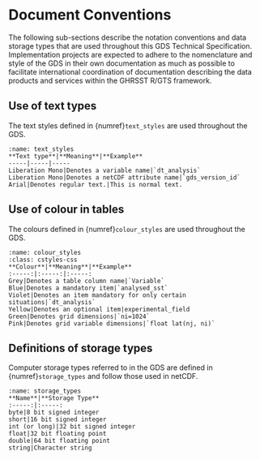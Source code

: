 # Document Conventions

The following sub-sections describe the notation conventions and data storage
types that are used throughout this GDS Technical Specification. Implementation
projects are expected to adhere to the nomenclature and style of the GDS in
their own documentation as much as possible to facilitate international
coordination of documentation describing the data products and services within
the GHRSST R/GTS framework.

## Use of text types
The text styles defined in {numref}`text_styles`  are used throughout the GDS.


```{table} Definition of text styles used in the GDS
:name: text_styles
**Text type**|**Meaning**|**Example**
-----|-----|-----
Liberation Mono|Denotes a variable name|`dt_analysis`
Liberation Mono|Denotes a netCDF attribute name|`gds_version_id`
Arial|Denotes regular text.|This is normal text.
```


## Use of colour in tables
The colours defined in {numref}`colour_styles` are used throughout the GDS.

<style>
    .cstyles-css tbody tr:nth-child(1) td:nth-child(3) { background: #b6bab7; }
    .cstyles-css tbody tr:nth-child(2) td:nth-child(3) { background: #42d1f5; }
    .cstyles-css tbody tr:nth-child(3) td:nth-child(3) { background: #dfadf7; }
    .cstyles-css tbody tr:nth-child(4) td:nth-child(3) { background: #f2f564; }
    .cstyles-css tbody tr:nth-child(5) td:nth-child(3) { background: #b5ebbb; }
    .cstyles-css tbody tr:nth-child(6) td:nth-child(3) { background: #f5c9d7; }
</style>

```{table} Storage type definitions used in the GDS
:name: colour_styles
:class: cstyles-css
**Colour**|**Meaning**|**Example**
:-----:|:-----:|:-----:
Grey|Denotes a table column name|`Variable`
Blue|Denotes a mandatory item|`analysed_sst`
Violet|Denotes an item mandatory for only certain situations|`dt_analysis`
Yellow|Denotes an optional item|experimental_field
Green|Denotes grid dimensions|`ni=1024`
Pink|Denotes grid variable dimensions|`float lat(nj, ni)`
```

## Definitions of storage types
Computer storage types referred to in the GDS are defined in {numref}`storage_types` and follow those used in netCDF.

```{table} Storage type definitions used in the GDS
:name: storage_types
**Name**|**Storage Type**
:-----:|:-----:
byte|8 bit signed integer
short|16 bit signed integer
int (or long)|32 bit signed integer
float|32 bit floating point
double|64 bit floating point
string|Character string 
```

